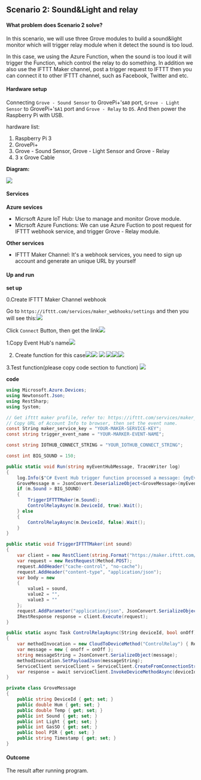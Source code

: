 ## Scenario 2: Sound&Light and relay

#### What problem does Scenario 2 solve?

In this scenario, we will use three Grove modules to build a sound&light monitor which will trigger relay module when it detect the sound is too loud. 

In this case, we using the Azure Function, when the sound is too loud it will trigger the Function, which control the relay to do something. In addition we also use the IFTTT Maker channel, post a trigger request to IFTTT then you can connect it to other IFTTT channel, such as Facebook, Twitter and etc.

#### Hardware setup

Connecting `Grove - Sound Sensor` to GrovePi+'s`A0` port, `Grove - Light Sensor` to GrovePi+'s`A1` port and `Grove - Relay` to `D5`. And then power the Raspberry Pi with USB.

hardware list:

1. Raspberry Pi 3
2. GrovePi+
3. Grove - Sound Sensor, Grove - Light Sensor and Grove - Relay
4. 3 x Grove Cable

**Diagram:**

![](/assets/sound-light-azure.png)

#### Services

**Azure sevices**

* Micrsoft Azure IoT Hub: Use to manage and monitor Grove module.
* Micrsoft Azure Functions: We can use Azure Fuction to post request for IFTTT webhook service, and trigger Grove - Relay module.

**Other services**

* IFTTT Maker Channel: It's a webhook services, you need to sign up account and generate an unique URL by yourself

#### Up and run

**set up**

0.Create IFTTT Maker Channel webhook

Go to `https://ifttt.com/services/maker_webhooks/settings` and then you will see this:![](/assets/ifttt-webhook-page.png)

Click `Connect` Button, then get the link![](/assets/ifttt-webhook-finish.png)

1.Copy Event Hub's name![](/assets/event-hub-ifttt.png)

2. Create function for this case![](/assets/create-function-for-ifttt.png)![](/assets/new-eventhub-trigger.png)  ![](/assets/new-name.png)    ![](/assets/function-coding.png)![](/assets/sound-light-relay-function-project-json.png)![](/assets/sound-light-relay-function-succeeded.png)

3.Test function\(please copy code section to function\)![](/assets/sound-light-ifttt.png)

**code**

```csharp
using Microsoft.Azure.Devices;
using Newtonsoft.Json;
using RestSharp;
using System;

// Get ifttt maker profile, refer to: https://ifttt.com/services/maker_webhooks/settings
// Copy URL of Account Info to browser, then set the event name.
const String maker_service_key = "YOUR-MAKER-SERVICE-KEY";
const string trigger_event_name = "YOUR-MARKER-EVENT-NAME";

const string IOTHUB_CONNECT_STRING = "YOUR_IOTHUB_CONNECT_STRING";

const int BIG_SOUND = 150;

public static void Run(string myEventHubMessage, TraceWriter log)
{
    log.Info($"C# Event Hub trigger function processed a message: {myEventHubMessage}");
    GroveMessage m = JsonConvert.DeserializeObject<GroveMessage>(myEventHubMessage);
    if (m.Sound > BIG_SOUND)
    {
        TriggerIFTTTMaker(m.Sound);
        ControlRelayAsync(m.DeviceId, true).Wait();
    } else
    {
        ControlRelayAsync(m.DeviceId, false).Wait();
    }
}

public static void TriggerIFTTTMaker(int sound)
{
    var client = new RestClient(string.Format("https://maker.ifttt.com/trigger/{0}/with/key/{1}", trigger_event_name, maker_service_key));
    var request = new RestRequest(Method.POST);
    request.AddHeader("cache-control", "no-cache");
    request.AddHeader("content-type", "application/json");
    var body = new
    {
        value1 = sound,
        value2 = "",
        value3 = ""
    };
    request.AddParameter("application/json", JsonConvert.SerializeObject(body), ParameterType.RequestBody);
    IRestResponse response = client.Execute(request);
}

public static async Task ControlRelayAsync(String deviceId, bool onOff)
{
    var methodInvocation = new CloudToDeviceMethod("ControlRelay") { ResponseTimeout = TimeSpan.FromSeconds(30) };
    var message = new { onoff = onOff };
    string messageString = JsonConvert.SerializeObject(message);
    methodInvocation.SetPayloadJson(messageString);
    ServiceClient serviceClient = ServiceClient.CreateFromConnectionString(IOTHUB_CONNECT_STRING);
    var response = await serviceClient.InvokeDeviceMethodAsync(deviceId, methodInvocation);
}

private class GroveMessage
{
    public string DeviceId { get; set; }
    public double Hum { get; set; }
    public double Temp { get; set; }
    public int Sound { get; set; }
    public int Light { get; set; }
    public int GasSO { get; set; }
    public bool PIR { get; set; }
    public string Timestamp { get; set; }
}
```

#### Outcome

The result after running program.

